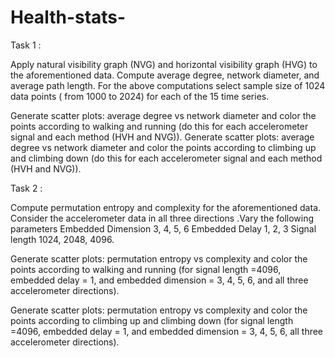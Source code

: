 # Health-stats-

Task 1 :

Apply natural visibility graph (NVG) and horizontal visibility graph (HVG) to the aforementioned data. 
Compute average degree, network diameter, and average path length.
For the above computations select sample size of 1024 data points ( from 1000 to 2024) for each of the 15 time series.

Generate scatter plots: average degree vs network diameter and color the points according to walking and running (do this for each accelerometer signal and each method (HVH and NVG)).
Generate scatter plots: average degree vs network diameter and color the points according to climbing up and climbing down (do this for each accelerometer signal and each method (HVH and NVG)).

Task 2 :

Compute permutation entropy and complexity for the aforementioned data.
Consider the accelerometer data in all three directions .Vary the following parameters Embedded Dimension 3, 4, 5, 6 Embedded Delay 1, 2, 3 Signal length 1024, 2048, 4096.

Generate scatter plots: permutation entropy vs complexity and color the points according to walking and running (for signal length =4096, embedded delay = 1, and embedded dimension = 3, 4, 5, 6, and all three accelerometer directions).

Generate scatter plots: permutation entropy vs complexity and color the points according to climbing up and climbing down (for signal length =4096, embedded delay = 1, and embedded dimension = 3, 4, 5, 6, all three accelerometer directions).
